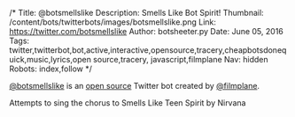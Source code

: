 /*
Title: @botsmellslike
Description: Smells Like Bot Spirit!
Thumbnail: /content/bots/twitterbots/images/botsmellslike.png
Link: https://twitter.com/botsmellslike
Author: botsheeter.py
Date: June 05, 2016
Tags: twitter,twitterbot,bot,active,interactive,opensource,tracery,cheapbotsdonequick,music,lyrics,open source,tracery, javascript,filmplane
Nav: hidden
Robots: index,follow
*/

[@botsmellslike](https://twitter.com/botsmellslike) is an [open source](http://cheapbotsdonequick.com/source/botsmellslike) Twitter bot created by [@filmplane](https://twitter.com/filmplane). 

Attempts to sing the chorus to Smells Like Teen Spirit by Nirvana

